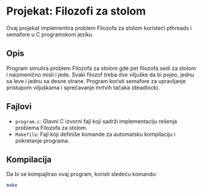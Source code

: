 # Projekat: Filozofi za stolom

Ovaj projekat implementira problem Filozofa za stolom koristeći pthreads i semafore u C programskom jeziku.

## Opis

Program simulira problem Filozofa za stolom gde pet filozofa sedi za stolom i naizmenično misli i jede. Svaki filozof treba dve viljuške da bi pojeo, jednu sa leve i jednu sa desne strane. Program koristi semafore za upravljanje pristupom viljuškama i sprečavanje mrtvih tačaka (deadlock).

## Fajlovi

- `program.c`: Glavni C izvorni fajl koji sadrži implementaciju rešenja problema Filozofa za stolom.
- `Makefile`: Fajl koji definiše komande za automatsku kompilaciju i pokretanje programa.

## Kompilacija

Da bi se kompajlirao ovaj program, koristi sledeću komandu:

```bash
make
